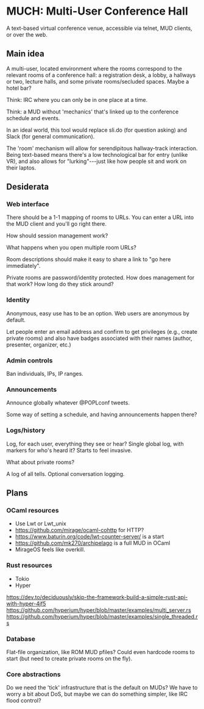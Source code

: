 # MUCH: Multi-User Conference Hall

A text-based virtual conference venue, accessible via telnet, MUD
clients, or over the web.

## Main idea

A multi-user, located environment where the rooms correspond to the
relevant rooms of a conference hall: a registration desk, a lobby, a
hallways or two, lecture halls, and some private rooms/secluded
spaces. Maybe a hotel bar?

Think: IRC where you can only be in one place at a time.

Think: a MUD without 'mechanics' that's linked up to the conference
schedule and events.

In an ideal world, this tool would replace sli.do (for question
asking) and Slack (for general communication).

The 'room' mechanism will allow for serendipitous hallway-track
interaction. Being text-based means there's a low technological bar
for entry (unlike VR), and also allows for "lurking"---just like how
people sit and work on their laptos.

## Desiderata

### Web interface

There should be a 1-1 mapping of rooms to URLs. You can enter a URL
into the MUD client and you'll go right there.

How should session management work?

What happens when you open multiple room URLs?

Room descriptions should make it easy to share a link to "go here
immediately".

Private rooms are password/identity protected.
  How does management for that work?
  How long do they stick around?

### Identity

Anonymous, easy use has to be an option. Web users are anonymous by
default.

Let people enter an email address and confirm to get privileges (e.g.,
create private rooms) and also have badges associated with their names
(author, presenter, organizer, etc.)

### Admin controls

Ban individuals, IPs, IP ranges.

### Announcements

Announce globally whatever @POPLconf tweets.

Some way of setting a schedule, and having announcements happen there?

### Logs/history

Log, for each user, everything they see or hear?
  Single global log, with markers for who's heard it?
  Starts to feel invasive.

  What about private rooms?

A log of all tells. Optional conversation logging.

## Plans

### OCaml resources

- Use Lwt or Lwt_unix
- https://github.com/mirage/ocaml-cohttp for HTTP?
- https://www.baturin.org/code/lwt-counter-server/ is a start
- https://github.com/mk270/archipelago is a full MUD in OCaml
- MirageOS feels like overkill.

### Rust resources

- Tokio
- Hyper

https://dev.to/deciduously/skip-the-framework-build-a-simple-rust-api-with-hyper-4jf5
https://github.com/hyperium/hyper/blob/master/examples/multi_server.rs
https://github.com/hyperium/hyper/blob/master/examples/single_threaded.rs

### Database

Flat-file organization, like ROM MUD pfiles?  Could even hardcode
rooms to start (but need to create private rooms on the fly).

### Core abstractions

Do we need the 'tick' infrastructure that is the default on MUDs? We
have to worry a bit about DoS, but maybe we can do something simpler,
like IRC flood control?
